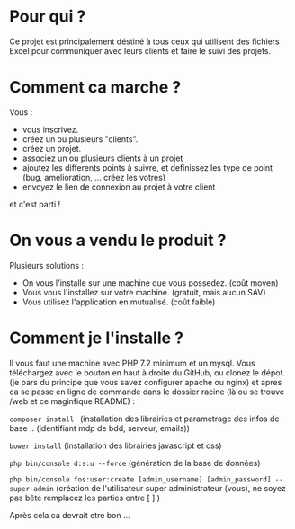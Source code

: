 Pour qui ?
=========
Ce projet est principalement déstiné à tous ceux qui utilisent des fichiers Excel pour communiquer avec leurs clients et faire le suivi des projets.

Comment ca marche ? 
=========
Vous : 
* vous inscrivez. 
* créez un ou plusieurs "clients".
* créez un projet.
* associez un ou plusieurs clients à un projet
* ajoutez les differents points à suivre, et definissez les type de point (bug, amelioration, ... créez les votres)
* envoyez le lien de connexion au projet à votre client

et c'est parti ! 

On vous a vendu le produit ? 
==========
Plusieurs solutions : 
* On vous l'installe sur une machine que vous possedez. (coût moyen)
* Vous vous l'installez sur votre machine. (gratuit, mais aucun SAV)
* Vous utilisez l'application en mutualisé. (coût faible)


Comment je l'installe ? 
==========
Il vous faut une machine avec PHP 7.2 minimum et un mysql.
Vous téléchargez avec le bouton en haut à droite du GitHub, ou clonez le dépot.
(je pars du principe que vous savez configurer apache ou nginx)
et apres ca se passe en ligne de commande dans le dossier racine (là ou se trouve /web et ce maginfique README) :

``composer install `` (installation des librairies et parametrage des infos de base .. (identifiant mdp de bdd, serveur, emails))

``bower install`` (installation des librairies javascript et css)

``php bin/console d:s:u --force`` (génération de la base de données)

``php bin/console fos:user:create [admin_username] [admin_password] --super-admin`` (création de l'utilisateur super administrateur (vous), ne soyez pas bête remplacez les parties entre [ ] )

Après cela ca devrait etre bon ...